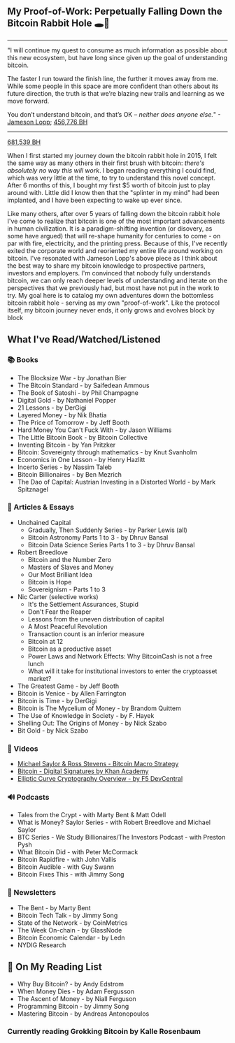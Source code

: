 ## My Proof-of-Work: Perpetually Falling Down the Bitcoin Rabbit Hole 🕳️:rabbit2:
***

"I will continue my quest to consume as much information as possible about this new ecosystem, but have long since given up the goal of understanding bitcoin.

The faster I run toward the finish line, the further it moves away from me. While some people in this space are more confident than others about its future direction, the truth is that we’re blazing new trails and learning as we move forward.  

You don’t understand bitcoin, and that’s OK – _neither does anyone else._" -[Jameson Lopp](https://www.coindesk.com/nobody-understands-bitcoin-thats-ok); [456,776 BH](https://blockstream.info/block/0000000000000000016827e9a4c094eb3f2d85ac18a85e05506e257b2daf8e1f)

***

[681,539 BH](https://blockstream.info/block/00000000000000000003145493db18ee69a7c3da96d32791fcc246452847caa3)

When I first started my journey down the bitcoin rabbit hole in 2015, I felt the same way as many others in their first brush with bitcoin: *_there's absolutely no way this will work_*.  I began reading everything I could find, which was very little at the time, to try to understand this novel concept.  After 6 months of this, I bought my first $5 worth of bitcoin just to play around with.  Little did I know then that the "splinter in my mind" had been implanted, and I have been expecting to wake up ever since.

Like many others, after over 5 years of falling down the bitcoin rabbit hole I've come to realize that bitcoin is one of the most important advancements in human civilization.  It is a paradigm-shifting invention (or disovery, as some have argued) that will re-shape humanity for centuries to come - on par with fire, electricity, and the printing press.  Because of this, I've recently exited the corporate world and reoriented my entire life around working on bitcoin.  I've resonated with Jameson Lopp's above piece as I think about the best way to share my bitcoin knowledge to prospective partners, investors and employers.  I'm convinced that nobody fully understands bitcoin, we can only reach deeper levels of understanding and iterate on the perspectives that we previously had, but most have not put in the work to try.  My goal here is to catalog my own adventures down the bottomless bitcoin rabbit hole - serving as my own "proof-of-work".  Like the protocol itself, my bitcoin journey never ends, it only grows and evolves block by block

## What I've Read/Watched/Listened

### 📚 Books
* The Blocksize War - by Jonathan Bier
* The Bitcoin Standard - by Saifedean Ammous
* The Book of Satoshi - by Phil Champagne
* Digital Gold - by Nathaniel Popper
* 21 Lessons - by DerGigi
* Layered Money - by Nik Bhatia
* The Price of Tomorrow - by Jeff Booth
* Hard Money You Can't Fuck With - by Jason Williams
* The Little Bitcoin Book - by Bitcoin Collective
* Inventing Bitcoin - by Yan Pritzker
* Bitcoin: Sovereignty through mathematics - by Knut Svanholm
* Economics in One Lesson - by Henry Hazlitt
* Incerto Series - by Nassim Taleb
* Bitcoin Billionaires - by Ben Mezrich
* The Dao of Capital: Austrian Investing in a Distorted World - by Mark Spitznagel

### 📃 Articles & Essays
* Unchained Capital
  * Gradually, Then Suddenly Series - by Parker Lewis (all)
  * Bitcoin Astronomy Parts 1 to 3 - by Dhruv Bansal
  * Bitcoin Data Science Series Parts 1 to 3 - by Dhruv Bansal
* Robert Breedlove 
  * Bitcoin and the Number Zero
  * Masters of Slaves and Money
  * Our Most Brilliant Idea
  * Bitcoin is Hope
  * Sovereignism - Parts 1 to 3
* Nic Carter (selective works)
  * It's the Settlement Assurances, Stupid
  * Don't Fear the Reaper
  * Lessons from the uneven distribution of capital
  * A Most Peaceful Revolution
  * Transaction count is an inferior measure
  * Bitcoin at 12
  * Bitcoin as a productive asset
  * Power Laws and Network Effects: Why BitcoinCash is not a free lunch
  * What will it take for institutional investors to enter the cryptoasset market?
* The Greatest Game - by Jeff Booth
* Bitcoin is Venice - by Allen Farrington
* Bitcoin is Time - by DerGigi
* Bitcoin is The Mycelium of Money - by Brandom Quittem
* The Use of Knowledge in Society - by F. Hayek
* Shelling Out: The Origins of Money - by Nick Szabo
* Bit Gold - by Nick Szabo

### 🎥 Videos
* [Michael Saylor & Ross Stevens - Bitcoin Macro Strategy](https://youtu.be/NoobUKNttmw)
* [Bitcoin - Digital Signatures by Khan Academy](https://www.youtube.com/watch?v=Aq3a-_O2NcI)
* [Elliptic Curve Cryptography Overview - by F5 DevCentral](https://www.youtube.com/watch?v=dCvB-mhkT0w)

### 🔊 Podcasts
* Tales from the Crypt - with Marty Bent & Matt Odell
* What is Money? Saylor Series - with Robert Breedlove and Michael Saylor
* BTC Series - We Study Billionaires/The Investors Podcast - with Preston Pysh
* What Bitcoin Did - with Peter McCormack
* Bitcoin Rapidfire - with John Vallis
* Bitcoin Audible - with Guy Swann
* Bitcoin Fixes This - with Jimmy Song

### 📧 Newsletters
* The Bent - by Marty Bent
* Bitcoin Tech Talk - by Jimmy Song
* State of the Network - by CoinMetrics
* The Week On-chain - by GlassNode
* Bitcoin Economic Calendar - by Ledn
* NYDIG Research

## 📝 On My Reading List
* Why Buy Bitcoin? - by Andy Edstrom
* When Money Dies - by Adam Fergusson
* The Ascent of Money - by Niall Ferguson
* Programming Bitcoin - by Jimmy Song
* Mastering Bitcoin - by Andreas Antonopoulos 

### Currently reading Grokking Bitcoin by Kalle Rosenbaum
